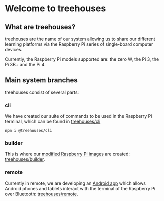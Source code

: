 Welcome to treehouses
=====================

What are treehouses?
-------------------

treehouses are the name of our system allowing us to share our different learning platforms via the Raspberry Pi series of single-board computer devices.

Currently, the Raspberry Pi models supported are: the zero W, the Pi 3, the Pi 3B+ and the Pi 4


Main system branches
--------------------

treehouses consist of several parts:

### cli

We have created our suite of commands to be used in the Raspberry Pi terminal, which can be found in [treehouses/cli](https://www.npmjs.com/package/@treehouses/cli)

```
npm i @treehouses/cli
```

### builder

This is where our [modified Raspberry Pi images](https://download.treehouses.io) are created: [treehouses/builder](https://github.com/treehouses/builder).

### remote

Currently in remote, we are developing an [Android app](https://play.google.com/store/apps/details?id=io.treehouses.remote) which allows Android phones and tablets interact with the terminal of the Raspberry Pi over Bluetooth: [treehouses/remote](https://github.com/treehouses/remote).
